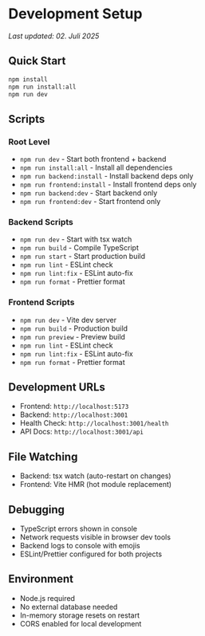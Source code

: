 # Development Setup

*Last updated: 02. Juli 2025*

## Quick Start
```bash
npm install
npm run install:all
npm run dev
```

## Scripts

### Root Level
- `npm run dev` - Start both frontend + backend
- `npm run install:all` - Install all dependencies
- `npm run backend:install` - Install backend deps only
- `npm run frontend:install` - Install frontend deps only
- `npm run backend:dev` - Start backend only
- `npm run frontend:dev` - Start frontend only

### Backend Scripts
- `npm run dev` - Start with tsx watch
- `npm run build` - Compile TypeScript
- `npm run start` - Start production build
- `npm run lint` - ESLint check
- `npm run lint:fix` - ESLint auto-fix
- `npm run format` - Prettier format

### Frontend Scripts
- `npm run dev` - Vite dev server
- `npm run build` - Production build
- `npm run preview` - Preview build
- `npm run lint` - ESLint check
- `npm run lint:fix` - ESLint auto-fix
- `npm run format` - Prettier format

## Development URLs
- Frontend: `http://localhost:5173`
- Backend: `http://localhost:3001`
- Health Check: `http://localhost:3001/health`
- API Docs: `http://localhost:3001/api`

## File Watching
- Backend: tsx watch (auto-restart on changes)
- Frontend: Vite HMR (hot module replacement)

## Debugging
- TypeScript errors shown in console
- Network requests visible in browser dev tools
- Backend logs to console with emojis
- ESLint/Prettier configured for both projects

## Environment
- Node.js required
- No external database needed
- In-memory storage resets on restart
- CORS enabled for local development 